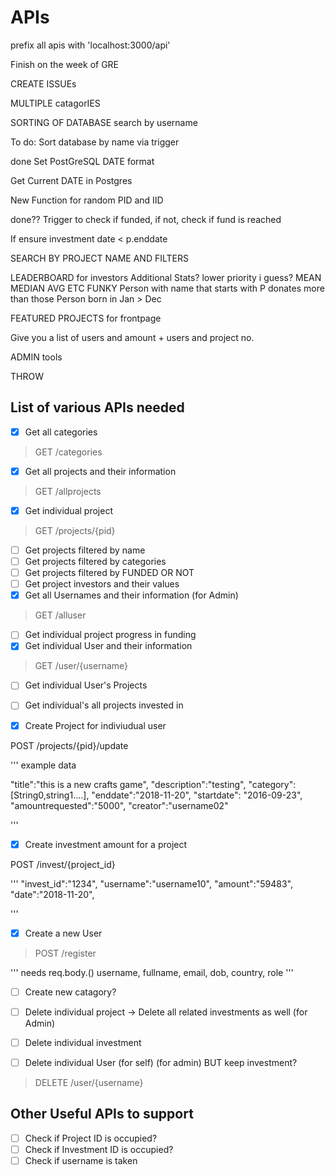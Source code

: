 # APIs

prefix all apis with 'localhost:3000/api'

Finish on the week of GRE

CREATE ISSUEs

MULTIPLE catagorIES


SORTING OF DATABASE
search by username

To do: Sort database by name via trigger

done Set PostGreSQL DATE format

Get Current DATE in Postgres

New Function for random PID and IID

done?? Trigger to check if funded, if not, check if fund is reached

If ensure investment date < p.enddate

SEARCH BY PROJECT NAME AND FILTERS

LEADERBOARD for investors
Additional Stats? lower priority i guess? MEAN MEDIAN AVG ETC
FUNKY Person with name that starts with P donates more than those
Person born in Jan > Dec


FEATURED PROJECTS for frontpage

Give you a list of users and amount + users and project no.


ADMIN tools

THROW

## List of various APIs needed

- [x] Get all categories

> GET /categories

- [x] Get all projects and their information

> GET /allprojects

- [x] Get individual project

> GET /projects/{pid} 

- [ ] Get projects filtered by name
- [ ] Get projects filtered by categories
- [ ] Get projects filtered by FUNDED OR NOT
- [ ] Get project investors and their values
- [x] Get all Usernames and their information (for Admin)

> GET /alluser

- [ ] Get individual project progress in funding
- [x] Get individual User and their information

> GET /user/{username}

- [ ] Get individual User's Projects
- [ ] Get individual's all projects invested in

- [x] Create Project for indiviudual user

POST /projects/{pid}/update

'''
example data

"title":"this is a new crafts game",
"description":"testing",
"category":[String0,string1....],
"enddate":"2018-11-20",
"startdate": "2016-09-23",
"amountrequested":"5000",
"creator":"username02"

'''

- [x] Create investment amount for a project

POST /invest/{project_id}

'''
"invest_id":"1234",
"username":"username10",
"amount":"59483",
"date":"2018-11-20",

'''

- [x] Create a new User

> POST /register

'''
needs req.body.() username, fullname, email, dob, country, role
'''

- [ ] Create new catagory?

- [ ] Delete individual project -> Delete all related investments as well (for Admin)
- [ ] Delete individual investment
- [ ] Delete individual User (for self) (for admin) BUT keep investment?

> DELETE /user/{username}


## Other Useful APIs to support

- [ ] Check if Project ID is occupied?
- [ ] Check if Investment ID is occupied?
- [ ] Check if username is taken
